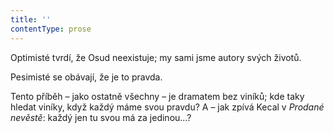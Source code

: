 ```yaml
---
title: ''
contentType: prose
---
```


  

  

  

Optimisté tvrdí, že Osud neexistuje; my sami jsme autory svých životů.

Pesimisté se obávají, že je to pravda.

Tento příběh – jako ostatně všechny – je dramatem bez viníků; kde taky hledat viníky, když každý máme svou pravdu? A – jak zpívá Kecal v _Prodané nevěstě_: každý jen tu svou má za jedinou…?
